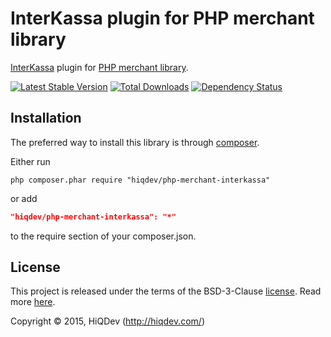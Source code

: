 InterKassa plugin for PHP merchant library
==========================================

[InterKassa](https://interkassa.com/) plugin for [PHP merchant library](https://github.com/hiqdev/php-merchant).

[![Latest Stable Version](https://poser.pugx.org/hiqdev/php-merchant-interkassa/v/stable)](//packagist.org/packages/hiqdev/php-merchant-interkassa)
[![Total Downloads](https://poser.pugx.org/hiqdev/php-merchant-interkassa/downloads)](//packagist.org/packages/hiqdev/php-merchant-interkassa)
[![Dependency Status](https://www.versioneye.com/php/hiqdev:php-merchant-interkassa/dev-master/badge.svg)](https://www.versioneye.com/php/hiqdev:php-merchant-interkassa/dev-master)

## Installation

The preferred way to install this library is through [composer](http://getcomposer.org/download/).

Either run

```
php composer.phar require "hiqdev/php-merchant-interkassa"
```

or add

```json
"hiqdev/php-merchant-interkassa": "*"
```

to the require section of your composer.json.

## License

This project is released under the terms of the BSD-3-Clause [license](https://github.com/hiqdev/php-merchant-interkassa/blob/master/LICENSE).
Read more [here](http://choosealicense.com/licenses/bsd-3-clause).

Copyright © 2015, HiQDev (http://hiqdev.com/)
